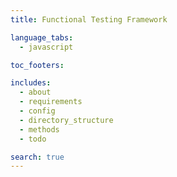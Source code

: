 ```yaml
---
title: Functional Testing Framework

language_tabs:
  - javascript

toc_footers:

includes:
  - about
  - requirements
  - config
  - directory_structure
  - methods
  - todo

search: true
---
```

